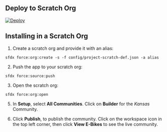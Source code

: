 ## Deploy to Scratch Org

[![Deploy](https://deploy-to-sfdx.com/dist/assets/images/DeployToSFDX.svg)](https://deploy-to-sfdx.com)

## Installing in a Scratch Org


1. Create a scratch org and provide it with an alias:

```
sfdx force:org:create -s -f config/project-scratch-def.json -a alias
```

2. Push the app to your scratch org:

```
sfdx force:source:push
```

3. Open the scratch org:

```
sfdx force:org:open
```

5. In **Setup**, select **All Communities**. Click on **Builder** for the _Kansas_ Community.

6. Click **Publish**, to publish the community. Click on the workspace icon in the top left corner, then click **View E-Bikes** to see the live community.
